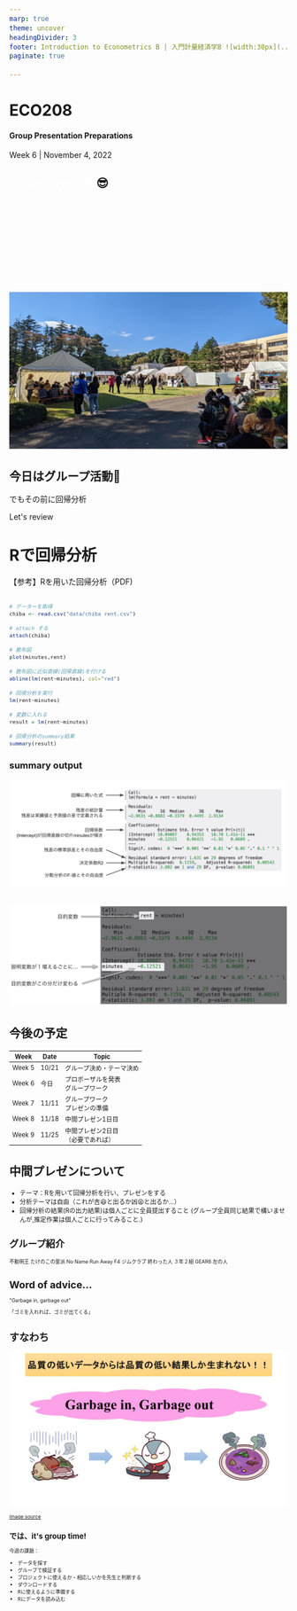 ```yaml
---
marp: true
theme: uncover
headingDivider: 3
footer: Introduction to Econometrics B | 入門計量経済学B ![width:30px](../images/yoh%20with%20globe.png)
paginate: true

---
```



# ECO208 

#### Group Presentation Preparations

Week 6 | November 4, 2022

## <span style="color:white">How you doin'?</span>😎
<!-- <br> -->
<!-- <br> -->
<!-- <br> -->
<!-- <br> -->
<!-- <br> -->
<br>
<br>
<br>
<br>
<br>
<br>
<br>
<br>
<br>

![bg](../images/gakuensai.jpeg)



## 今日はグループ活動🤩
でもその前に回帰分析

Let's review


# Rで回帰分析

【参考】Rを用いた回帰分析（PDF)


##

<span style="font-size:0.8em">

```r
# データーを取得
chiba <- read.csv("data/chiba rent.csv")

# attach する
attach(chiba)

# 散布図
plot(minutes,rent)

# 散布図に近似直線(回帰直線)を付ける
abline(lm(rent~minutes), col="red")

# 回帰分析を実行
lm(rent~minutes)

# 変数に入れる
result = lm(rent~minutes)

# 回帰分析のsummary結果
summary(result)

```

</span>

### summary output
![](../images/w5/sumary%20output%20explanation.png)


##
![width:1200](../images/w6/r%20output%20explained.png)

## 今後の予定

<span style="font-size:0.8em">

| Week | Date | Topic |
| ---- | ---- | ----|
| Week 5 | 10/21 | グループ決め・テーマ決め |
| Week 6 | 今日 | プロポーザルを発表<br>グループワーク |
| Week 7 | 11/11 | グループワーク<br>プレゼンの準備 |
| Week 8 | 11/18 | 中間プレゼン1日目 |
| Week 9 | 11/25 | 中間プレゼン2日目<br>（必要であれば）|

</span>



## 中間プレゼンについて

<span style="font-size:0.8em">

- テーマ：Rを用いて回帰分析を行い、プレゼンをする
- 分析テーマは自由（これが吉😆と出るか凶😫と出るか…）
- 回帰分析の結果(Rの出力結果)は個人ごとに全員提出すること
(グループ全員同じ結果で構いませんが,推定作業は個人ごとに行ってみること.)


## グループ紹介

<span style="font-size:0.8em">

不動明王
たけのこの里派
No Name
Run Away
F4
ジムクラブ
終わった人
３年２組
GEAR6
左の人

# Word of advice...

"Garbage in, garbage out"

「ゴミを入れれば、ゴミが出てくる」

# すなわち

![width:800](../images/garbage.jpg)

[image source](https://datasciencemore.com/ml-common-sense/)

## では、it's group time!

今週の課題：
- データを探す
- グループで検証する 
- プロジェクトに使えるか・相応しいかを先生と判断する
- ダウンロードする
- Rに使えるように準備する
- Rにデータを読み込む

